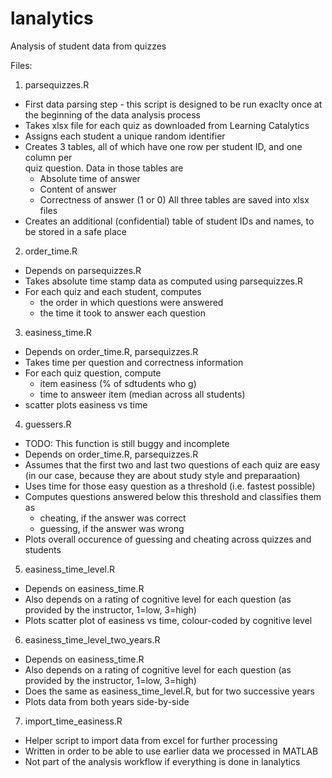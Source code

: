 lanalytics
==========

Analysis of student data from quizzes

Files:

1. parsequizzes.R

- First data parsing step - this script is designed to be run exaclty once at 
    the beginning of the data analysis process
- Takes xlsx file for each quiz as downloaded from Learning Catalytics
- Assigns each student a unique random identifier
- Creates 3 tables, all of which have one row per student ID, and one column per   
    quiz question. Data in those tables are 
    - Absolute time of answer
    - Content of answer
    - Correctness of answer (1 or 0)
    All three tables are saved into xlsx files
- Creates an additional (confidential) table of student IDs and names, to be
    stored in a safe place


2. order_time.R

- Depends on parsequizzes.R
- Takes absolute time stamp data as computed using parsequizzes.R
- For each quiz and each student, computes 
    - the order in which questions were answered
    - the time it took to answer each question


3. easiness_time.R

- Depends on order_time.R, parsequizzes.R 
- Takes time per question and correctness information
- For each quiz question, compute
    - item easiness (% of sdtudents who g)
    - time to answeer item (median across all students)
- scatter plots easiness vs time


4. guessers.R

- TODO: This function is still buggy and incomplete
- Depends on order_time.R, parsequizzes.R
- Assumes that the first two and last two questions of each quiz are easy 
    (in our case, because they are about study style and preparaation)
- Uses time for those easy question as a threshold (i.e. fastest possible)
- Computes questions answered below this threshold and classifies them as
    - cheating, if the answer was correct
    - guessing, if the answer was wrong
- Plots overall occurence of guessing and cheating across quizzes and students

5. easiness_time_level.R

- Depends on easiness_time.R
- Also depends on a rating of cognitive level for each question (as provided by
    the instructor, 1=low, 3=high)
- Plots scatter plot of easiness vs time, colour-coded by cognitive level

6. easiness_time_level_two_years.R

- Depends on easiness_time.R
- Also depends on a rating of cognitive level for each question (as provided by
    the instructor, 1=low, 3=high)
- Does the same as easiness_time_level.R, but for two successive years
- Plots data from both years side-by-side

7. import_time_easiness.R

- Helper script to import data from excel for further processing
- Written in order to be able to use earlier data we processed in MATLAB
- Not part of the analysis workflow if everything is done in lanalytics 


